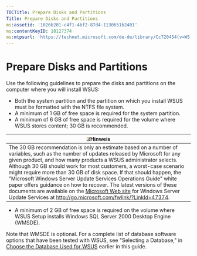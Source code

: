 ```yaml
---
TOCTitle: Prepare Disks and Partitions
Title: Prepare Disks and Partitions
ms:assetid: '1026b201-c4f1-4bf2-87d4-1130651b2401'
ms:contentKeyID: 18127374
ms:mtpsurl: 'https://technet.microsoft.com/de-de/library/Cc720454(v=WS.10)'
---
```


Prepare Disks and Partitions
============================

Use the following guidelines to prepare the disks and partitions on the computer where you will install WSUS:

-   Both the system partition and the partition on which you install WSUS must be formatted with the NTFS file system.
-   A minimum of 1 GB of free space is required for the system partition.
-   A minimum of 6 GB of free space is required for the volume where WSUS stores content; 30 GB is recommended.

| ![](images/Cc720454.note(WS.10).gif)Hinweis                                                                                                                                                                                                                                                                                                                                                                                                                                                                                                                                                                                                               |
|----------------------------------------------------------------------------------------------------------------------------------------------------------------------------------------------------------------------------------------------------------------------------------------------------------------------------------------------------------------------------------------------------------------------------------------------------------------------------------------------------------------------------------------------------------------------------------------------------------------------------------------------------------------------------------------|
| The 30 GB recommendation is only an estimate based on a number of variables, such as the number of updates released by Microsoft for any given product, and how many products a WSUS administrator selects. Although 30 GB should work for most customers, a worst-case scenario might require more than 30 GB of disk space. If that should happen, the "Microsoft Windows Server Update Services Operations Guide" white paper offers guidance on how to recover. The latest versions of these documents are available on the [Microsoft Web site](http://go.microsoft.com/fwlink/?linkid=47374) for Windows Server Update Services at http://go.microsoft.com/fwlink/?LinkId=47374. |

-   A minimum of 2 GB of free space is required on the volume where WSUS Setup installs Windows SQL Server 2000 Desktop Engine (WMSDE).

Note that WMSDE is optional. For a complete list of database software options that have been tested with WSUS, see "Selecting a Database," in [Choose the Database Used for WSUS](https://technet.microsoft.com/86b1e90d-307d-4b35-88a1-84baccd1ff63) earlier in this guide.

